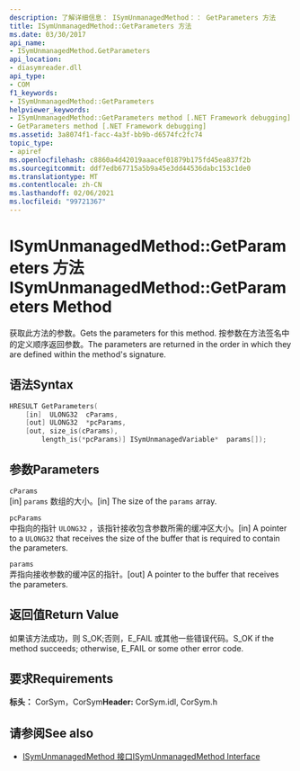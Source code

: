 ```yaml
---
description: 了解详细信息： ISymUnmanagedMethod：： GetParameters 方法
title: ISymUnmanagedMethod::GetParameters 方法
ms.date: 03/30/2017
api_name:
- ISymUnmanagedMethod.GetParameters
api_location:
- diasymreader.dll
api_type:
- COM
f1_keywords:
- ISymUnmanagedMethod::GetParameters
helpviewer_keywords:
- ISymUnmanagedMethod::GetParameters method [.NET Framework debugging]
- GetParameters method [.NET Framework debugging]
ms.assetid: 3a8074f1-facc-4a3f-bb9b-d6574fc2fc74
topic_type:
- apiref
ms.openlocfilehash: c8860a4d42019aaacef01879b175fd45ea837f2b
ms.sourcegitcommit: ddf7edb67715a5b9a45e3dd44536dabc153c1de0
ms.translationtype: MT
ms.contentlocale: zh-CN
ms.lasthandoff: 02/06/2021
ms.locfileid: "99721367"
---
```

# <a name="isymunmanagedmethodgetparameters-method"></a><span data-ttu-id="96c08-103">ISymUnmanagedMethod::GetParameters 方法</span><span class="sxs-lookup"><span data-stu-id="96c08-103">ISymUnmanagedMethod::GetParameters Method</span></span>

<span data-ttu-id="96c08-104">获取此方法的参数。</span><span class="sxs-lookup"><span data-stu-id="96c08-104">Gets the parameters for this method.</span></span> <span data-ttu-id="96c08-105">按参数在方法签名中的定义顺序返回参数。</span><span class="sxs-lookup"><span data-stu-id="96c08-105">The parameters are returned in the order in which they are defined within the method's signature.</span></span>  
  
## <a name="syntax"></a><span data-ttu-id="96c08-106">语法</span><span class="sxs-lookup"><span data-stu-id="96c08-106">Syntax</span></span>  
  
```cpp  
HRESULT GetParameters(  
    [in]  ULONG32  cParams,  
    [out] ULONG32  *pcParams,  
    [out, size_is(cParams),  
        length_is(*pcParams)] ISymUnmanagedVariable*  params[]);  
```  
  
## <a name="parameters"></a><span data-ttu-id="96c08-107">参数</span><span class="sxs-lookup"><span data-stu-id="96c08-107">Parameters</span></span>  

 `cParams`  
 <span data-ttu-id="96c08-108">[in] `params` 数组的大小。</span><span class="sxs-lookup"><span data-stu-id="96c08-108">[in] The size of the `params` array.</span></span>  
  
 `pcParams`  
 <span data-ttu-id="96c08-109">中指向的指针 `ULONG32` ，该指针接收包含参数所需的缓冲区大小。</span><span class="sxs-lookup"><span data-stu-id="96c08-109">[in] A pointer to a `ULONG32` that receives the size of the buffer that is required to contain the parameters.</span></span>  
  
 `params`  
 <span data-ttu-id="96c08-110">弄指向接收参数的缓冲区的指针。</span><span class="sxs-lookup"><span data-stu-id="96c08-110">[out] A pointer to the buffer that receives the parameters.</span></span>  
  
## <a name="return-value"></a><span data-ttu-id="96c08-111">返回值</span><span class="sxs-lookup"><span data-stu-id="96c08-111">Return Value</span></span>  

 <span data-ttu-id="96c08-112">如果该方法成功，则 S_OK;否则，E_FAIL 或其他一些错误代码。</span><span class="sxs-lookup"><span data-stu-id="96c08-112">S_OK if the method succeeds; otherwise, E_FAIL or some other error code.</span></span>  
  
## <a name="requirements"></a><span data-ttu-id="96c08-113">要求</span><span class="sxs-lookup"><span data-stu-id="96c08-113">Requirements</span></span>  

 <span data-ttu-id="96c08-114">**标头：** CorSym，CorSym</span><span class="sxs-lookup"><span data-stu-id="96c08-114">**Header:** CorSym.idl, CorSym.h</span></span>  
  
## <a name="see-also"></a><span data-ttu-id="96c08-115">请参阅</span><span class="sxs-lookup"><span data-stu-id="96c08-115">See also</span></span>

- [<span data-ttu-id="96c08-116">ISymUnmanagedMethod 接口</span><span class="sxs-lookup"><span data-stu-id="96c08-116">ISymUnmanagedMethod Interface</span></span>](isymunmanagedmethod-interface.md)
